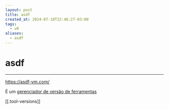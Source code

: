 ```yaml
---
layout: post
title: asdf
created_at: 2024-07-10T22:46:27-03:00
tags:
  - v0
aliases:
  - asdf
---
```

# asdf
---

https://asdf-vm.com/

É um [gerenciador de versão de ferramentas](2024-07-10-Gerenciador_de_versao_de_ferramentas.md)  

[[.tool-versions]]